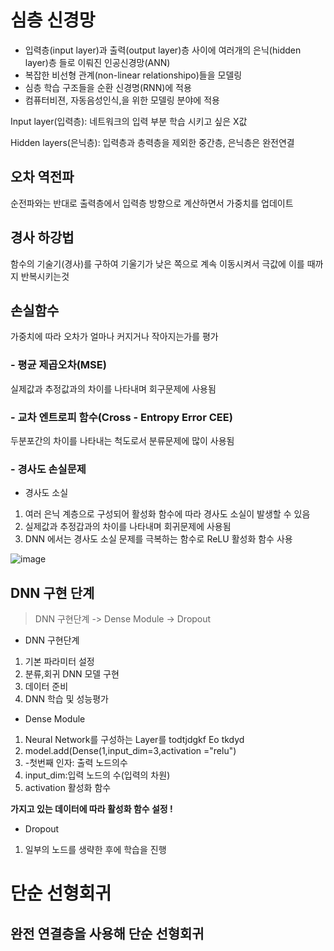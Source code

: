 # 심층 신경망
- 입력층(input layer)과 출력(output layer)층 사이에 여러개의 은닉(hidden layer)층 들로 이뤄진 인공신경망(ANN)
- 복잡한 비선형 관계(non-linear relationshipo)들을 모델링
- 심층 학습 구조들을 순환 신경명(RNN)에 적용
- 컴퓨터비젼, 자동음성인식,을 위한 모델링 분야에 적용


Input layer(입력층): 네트워크의 입력 부분 학습 시키고 싶은 X값

Hidden layers(은닉층): 입력층과 층력층을 제외한 중간층, 은닉층은 완전연결



## 오차 역전파

순전파와는 반대로 출력층에서 입력층 방향으로 계산하면서 가중치를 업데이트

## 경사 하강법

함수의 기술기(경사)를 구하여 기울기가 낮은 쪽으로 계속 이동시켜서 극값에 이를 때까지 반복시키는것

## 손실함수

가중치에 따라 오차가 얼마나 커지거나 작아지는가를 평가

### - 평균 제곱오차(MSE)
실제값과 추정값과의 차이를 나타내며 회구문제에 사용됨

### - 교차 엔트로피 함수(Cross - Entropy Error CEE)
두분포간의 차이를 나타내는 척도로서 분류문제에 많이 사용됨

### - 경사도 손실문제
- 경사도 소실
1. 여러 은닉 계층으로 구성되어 활성화 함수에 따라 경사도 소실이 발생할 수 있음
2. 실제값과 추정갑과의 차이를 나타내며 회귀문제에 사용됨
3. DNN 에서는 경사도 소실 문제를 극복하는 함수로 ReLU 활성화 함수 사용


![image](https://user-images.githubusercontent.com/80855939/210188429-3bf81bf2-f5ac-4513-a5c8-c4d9cbf91e20.png)


## DNN 구현 단계

> DNN 구현단계 -> Dense Module -> Dropout

- DNN 구현단계
1. 기본 파라미터 설정
2. 분류,회귀 DNN 모델 구현
3. 데이터 준비
4. DNN 학습 및 성능평가


- Dense Module
1. Neural Network를 구성하는 Layer를 todtjdgkf Eo tkdyd
2. model.add(Dense(1,input_dim=3,activation ="relu")
3. -첫번째 인자: 출력 노드의수
4. input_dim:입력 노드의 수(입력의 차원)
5. activation 활성화 함수
 
**가지고 있는 데이터에 따라 활성화 함수 설정 !** 

- Dropout
1. 일부의 노드를 생략한 후에 학습을 진행

# 단순 선형회귀

## 완전 연결층을 사용해 단순 선형회귀


